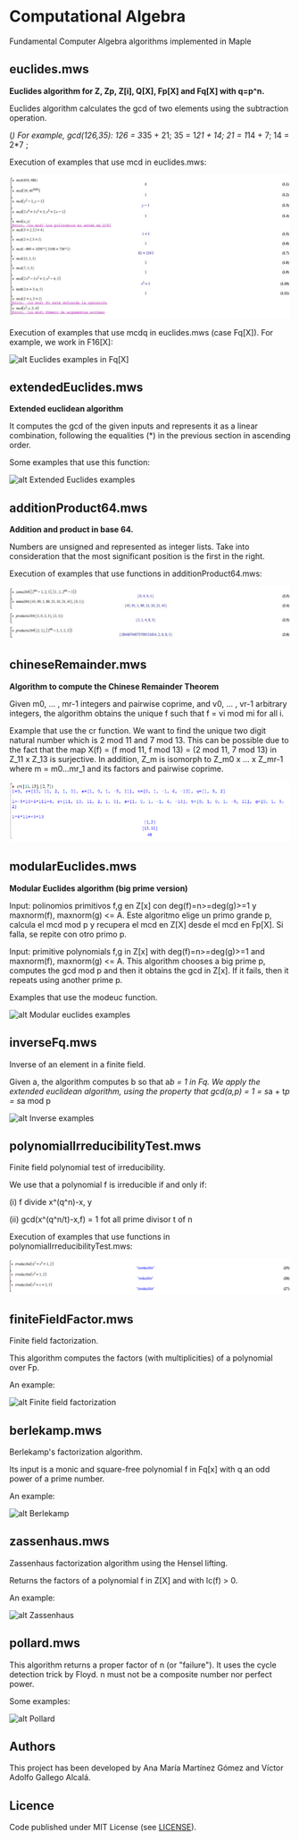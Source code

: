 # Computational Algebra

Fundamental Computer Algebra algorithms implemented in Maple


## euclides.mws


**Euclides algorithm for Z, Zp, Z[i], Q[X], Fp[X] and Fq[X] with q=p^n.**


 Euclides algorithm calculates the gcd of two elements using the subtraction operation.
 
 
(*) For example, gcd(126,35):
126 = 3*35 + 21;
35   = 1*21 + 14;
21   = 1*14 + 7;
14   = 2*7 ;


Execution of examples that use mcd in euclides.mws:

![alt Euclides examples](https://github.com/Ana06/comp-algebra/blob/master/images/euclides.jpg "Euclides examples")


Execution of examples that use mcdq in euclides.mws (case Fq[X]). For example, we work in F16[X]:

![alt Euclides examples in Fq[X]](https://github.com/vicgalle/comp-algebra/blob/master/images/euclidesFq.PNG "Euclides examples in Fq[X]")


## extendedEuclides.mws

**Extended euclidean algorithm**

It computes the gcd of the given inputs and represents it as a linear combination, following the equalities (*) in the previous section in ascending order.

Some examples that use this function:

![alt Extended Euclides examples](https://github.com/vicgalle/comp-algebra/blob/master/images/extendedEuclides.PNG "Extended Euclides examples")


## additionProduct64.mws


**Addition and product in base 64.**

Numbers are unsigned and represented as integer lists. Take into consideration that the most significant position is the first in the right.

Execution of examples that use functions in additionProduct64.mws:

![alt Addition and product in base 64 examples](https://github.com/Ana06/comp-algebra/blob/master/images/additionProduct64.JPG "Addition and product in base 64 examples")
 
 
## chineseRemainder.mws

**Algorithm to compute the Chinese Remainder Theorem**

Given m0, ... , mr-1 integers and pairwise coprime, and v0, ... , vr-1 arbitrary integers, the algorithm obtains the unique f such that f = vi mod mi for all i.

Example that use the cr function. We want to find the unique two digit natural number which is 2 mod 11 and 7 mod 13. This can be possible due to the fact that the map X(f) = (f mod 11, f mod 13) = (2 mod 11, 7 mod 13) in Z_11 x Z_13 is surjective. In addition, Z_m is isomorph to Z_m0 x ... x Z_mr-1 where m = m0...mr_1 and its factors and pairwise coprime.

![alt Chinese remainder examples](https://github.com/vicgalle/comp-algebra/blob/master/images/chineseRemainder.PNG "Chinese remainder example")



## modularEuclides.mws

**Modular Euclides algorithm (big prime version)**

Input: polinomios primitivos f,g en Z[x] con deg(f)=n>=deg(g)>=1 y maxnorm(f), maxnorm(g) <= A.
Este algoritmo elige un primo grande p, calcula el mcd mod p y recupera el mcd en Z[X] desde el mcd en Fp[X]. Si falla, se repite con otro primo p.

Input: primitive polynomials f,g in Z[x] with deg(f)=n>=deg(g)>=1 and maxnorm(f), maxnorm(g) <= A.
This algorithm chooses a big prime p, computes the gcd mod p and then it obtains the gcd in Z[x]. If it fails, then it repeats using another prime p.

Examples that use the modeuc function.

![alt Modular euclides examples](https://github.com/vicgalle/comp-algebra/blob/master/images/modularEuclides.PNG "Modular euclides examples")
 

## inverseFq.mws

Inverse of an element in a finite field.

Given a, the algorithm computes b so that a*b = 1 in Fq. We apply the extended euclidean algorithm, using the property that
gcd(a,p) = 1 = s*a + t*p = s*a mod p

![alt Inverse examples](https://github.com/vicgalle/comp-algebra/blob/master/images/inverse.PNG "Inverse examples")


## polynomialIrreducibilityTest.mws

Finite field polynomial test of irreducibility.


We use that a polynomial f is irreducible if and only if:

(i) f divide x^(q^n)-x, y

(ii) gcd(x^(q^n/t)-x,f) = 1 fot all prime divisor t of n


Execution of examples that use functions in polynomialIrreducibilityTest.mws:

![alt Finite field polynomial test of irreducibility examples](https://github.com/Ana06/comp-algebra/blob/master/images/polynomialIrreducibilityTest.PNG "Finite field polynomial test of irreducibility examples")


## finiteFieldFactor.mws

Finite field factorization.

This algorithm computes the factors (with multiplicities) of a polynomial over Fp.

An example:

![alt Finite field factorization](https://github.com/vicgalle/comp-algebra/blob/master/images/finiteFieldFactor.PNG "Finite field factorization")


## berlekamp.mws

Berlekamp's factorization algorithm.

Its input is a monic and square-free polynomial f in Fq[x] with q an odd power of a prime number.

An example:

![alt Berlekamp](https://github.com/vicgalle/comp-algebra/blob/master/images/berlekamp.PNG "Berlekamp")


## zassenhaus.mws

Zassenhaus factorization algorithm using the Hensel lifting.

Returns the factors of a polynomial f in Z[X] and with lc(f) > 0.

An example:

![alt Zassenhaus](https://github.com/vicgalle/comp-algebra/blob/master/images/zassenhaus.PNG "Zassenhaus")


## pollard.mws

This algorithm returns a proper factor of n (or "failure"). It uses the cycle detection trick by Floyd.
n must not be a composite number nor perfect power.

Some examples:

![alt Pollard](https://github.com/vicgalle/comp-algebra/blob/master/images/pollard.PNG "Pollard")



 
## Authors

This project has been developed by Ana María Martínez Gómez and Víctor Adolfo Gallego Alcalá.



## Licence

Code published under MIT License (see [LICENSE](LICENSE)).

